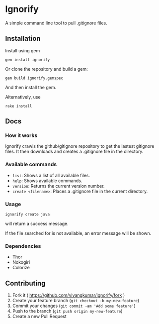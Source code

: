 # Ignorify

A simple command line tool to pull .gitignore files.


## Installation

Install using gem

	gem install ignorify

Or clone the repository and build a gem:
	
	gem build ignorify.gemspec

And then install the gem.

Alternatively, use
	
	rake install

## Docs

### How it works

Ignorify crawls the github/gitignore repository to get the lastest gitignore files.
It then downloads and creates a .gitignore file in the directory.

### Available commands

- `list`: Shows a list of all available files.
- `help`: Shows available commands.
- `version`: Returns the current version number.
- `create <filename>`: Places a .gitignore file in the current directory.

### Usage

```
ignorify create java
```
will return a success message.

If the file searched for is not available, an error message will be shown.

### Dependencies

- Thor
- Nokogiri
- Colorize

## Contributing

1. Fork it ( https://github.com/vivangkumar/ignorify/fork )
2. Create your feature branch (`git checkout -b my-new-feature`)
3. Commit your changes (`git commit -am 'Add some feature'`)
4. Push to the branch (`git push origin my-new-feature`)
5. Create a new Pull Request
